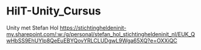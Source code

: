 # HiIT-Unity_Cursus
 Unity met Stefan Hol
    https://stichtingheldeninit-my.sharepoint.com/:w:/g/personal/stefan_hol_stichtingheldeninit_nl/EUK_QwHbSS9EhUYlp8QeEuEBYQovYRLCLUDgwL9Wga65XQ?e=OXXiQC